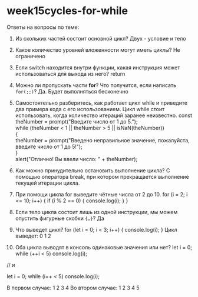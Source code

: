 # week15cycles-for-while
Ответы на вопросы по теме:
1. Из скольких частей состоит основной цикл?
Двух - условие и тело

2. Какое количество уровней вложенности могут иметь циклы?
Не ограничено

3. Если switch находится внутри функции, какая инструкция может использоваться для выхода из него?
return

4. Можно ли пропускать части **for**? Что получится, если написать `for(;;)`? 
Да. Будет выполняться бесконечно

5. Самостоятельно разберитесь, как работает цикл while и приведите два примера кода с его использованием.
Цикл while стоит использовать, когда количество итераций заранее неизвестно.
const theNumber = prompt("Введите число от 1 до 5.");  
while (theNumber < 1 || theNumber > 5 || isNaN(theNumber))  
{  
  theNumber = prompt("Введено неправильное значение, пожалуйста, введите число от 1 до 5!");  
}  
alert("Отлично! Вы ввели число: " + theNumber);

6. Как можно принудительно остановить выполнение цикла?
С помощью оператора break, при котором прекращается выполнение текущей итерации цикла.

7. При помощи цикла for выведите чётные числа от 2 до 10.
for (i = 2; i <= 10; i++) {
    if (i % 2 == 0) {
        console.log(i);
    }
}

8. Если тело цикла состоит лишь из одной инструкции, мы можем опустить фигурные скобки `{…}`?
Да

9. Что выведет цикл?
for (let i = 0; i < 3; i++) { 
  console.log(i);
}
Цикл выведет: 0 1 2

10. Оба цикла выводят в консоль одинаковые значения или нет?
let i = 0;
while (++i < 5) console.log(i);

// и

let i = 0;
while (i++ < 5) console.log(i);

В первом случае: 1 2 3 4
Во втором случае: 1 2 3 4 5